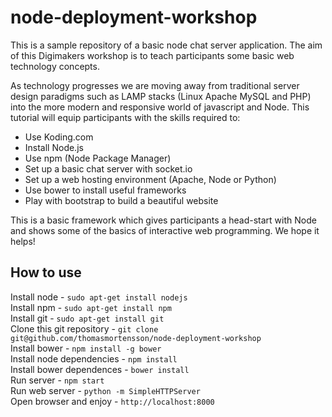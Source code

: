# node-deployment-workshop

This is a sample repository of a basic node chat server application. The aim of this Digimakers workshop is to teach participants some basic web technology concepts.

As technology progresses we are moving away from traditional server design paradigms such as LAMP stacks (Linux Apache MySQL and PHP) into the more modern and responsive world of javascript and Node. This tutorial will equip participants with the skills required to:

- Use Koding.com
- Install Node.js
- Use npm (Node Package Manager)
- Set up a basic chat server with socket.io
- Set up a web hosting environment (Apache, Node or Python)
- Use bower to install useful frameworks
- Play with bootstrap to build a beautiful website

This is a basic framework which gives participants a head-start with Node and shows some of the basics of interactive web programming. We hope it helps!

## How to use

Install node - `sudo apt-get install nodejs`  
Install npm - `sudo apt-get install npm`  
Install git - `sudo apt-get install git`  
Clone this git repository - `git clone git@github.com/thomasmortensson/node-deployment-workshop`  
Install bower - `npm install -g bower`  
Install node dependencies - `npm install`  
Install bower dependences - `bower install`  
Run server - `npm start`  
Run web server - `python -m SimpleHTTPServer`  
Open browser and enjoy - `http://localhost:8000`  
